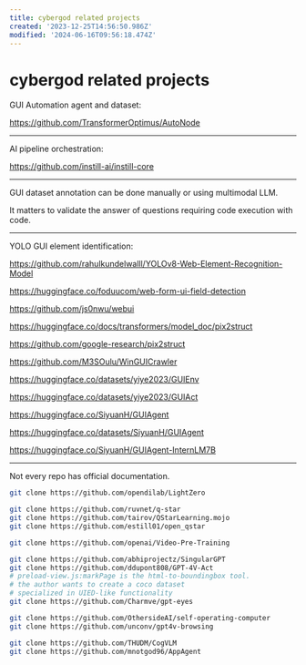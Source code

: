```yaml
---
title: cybergod related projects
created: '2023-12-25T14:56:50.986Z'
modified: '2024-06-16T09:56:18.474Z'
---
```


# cybergod related projects


GUI Automation agent and dataset:

https://github.com/TransformerOptimus/AutoNode

---

AI pipeline orchestration:

https://github.com/instill-ai/instill-core

---

GUI dataset annotation can be done manually or using multimodal LLM.

It matters to validate the answer of questions requiring code execution with code.

---

YOLO GUI element identification:

https://github.com/rahulkundelwalll/YOLOv8-Web-Element-Recognition-Model

https://huggingface.co/foduucom/web-form-ui-field-detection

https://github.com/js0nwu/webui

https://huggingface.co/docs/transformers/model_doc/pix2struct

https://github.com/google-research/pix2struct

https://github.com/M3SOulu/WinGUICrawler

https://huggingface.co/datasets/yiye2023/GUIEnv

https://huggingface.co/datasets/yiye2023/GUIAct

https://huggingface.co/SiyuanH/GUIAgent

https://huggingface.co/datasets/SiyuanH/GUIAgent

https://huggingface.co/SiyuanH/GUIAgent-InternLM7B

---

Not every repo has official documentation.

```bash
git clone https://github.com/opendilab/LightZero

git clone https://github.com/ruvnet/q-star
git clone https://github.com/tairov/QStarLearning.mojo
git clone https://github.com/estill01/open_qstar

git clone https://github.com/openai/Video-Pre-Training

git clone https://github.com/abhiprojectz/SingularGPT
git clone https://github.com/ddupont808/GPT-4V-Act 
# preload-view.js:markPage is the html-to-boundingbox tool.
# the author wants to create a coco dataset
# specialized in UIED-like functionality
git clone https://github.com/Charmve/gpt-eyes

git clone https://github.com/OthersideAI/self-operating-computer
git clone https://github.com/unconv/gpt4v-browsing

git clone https://github.com/THUDM/CogVLM
git clone https://github.com/mnotgod96/AppAgent
```
